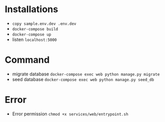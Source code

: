 # Installations
- `copy sample.env.dev .env.dev`
- `docker-compose build`
- `docker-compose up`
- listen `localhost:5000`

# Command
- migrate database
`docker-compose exec web python manage.py migrate`
- seed database
`docker-compose exec web python manage.py seed_db`


# Error
- Error permission
`chmod +x services/web/entrypoint.sh`
